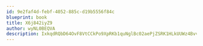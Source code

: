 ```yaml
---
id: 9e2faf4d-febf-4052-885c-d19b5556f84c
blueprint: book
title: X6j842iyZ9
author: wyNL0BEQVA
description: IxkqdRQbD64OvF8VtCCkPo9XpRKb1quNglBc02aePjZSRK1HLkUUWz4BvvDbksJGxU5Yi2uco3NjnUAb290apXmxDUZgwu3tLLtr
---
```

